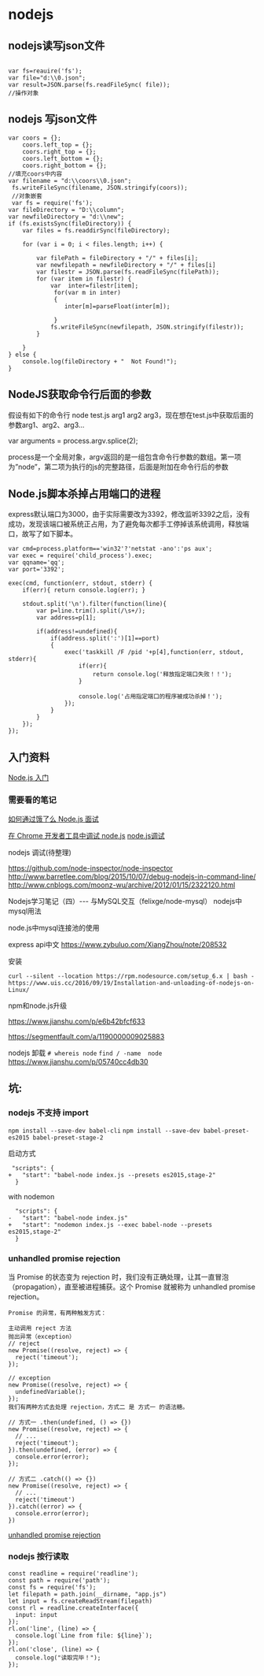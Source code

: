 # nodejs

## nodejs读写json文件

```

var fs=reauire('fs');
var file="d:\\0.json";
var result=JSON.parse(fs.readFileSync( file));
//操作对象
```

## nodejs 写json文件
```
var coors = {};
    coors.left_top = {};
    coors.right_top = {};
    coors.left_bottom = {};
    coors.right_bottom = {};
//填充coors中内容
var filename = "d:\\coors\\0.json";
 fs.writeFileSync(filename, JSON.stringify(coors));
 //对象嵌套
 var fs = require('fs');
var fileDirectory = "D:\\column";
var newfileDirectory = "d:\\new";
if (fs.existsSync(fileDirectory)) {
    var files = fs.readdirSync(fileDirectory);

    for (var i = 0; i < files.length; i++) {

        var filePath = fileDirectory + "/" + files[i];
        var newfilepath = newfileDirectory + "/" + files[i]
        var filestr = JSON.parse(fs.readFileSync(filePath));
        for (var item in filestr) {
            var  inter=filestr[item];
             for(var m in inter)
             {
                inter[m]=parseFloat(inter[m]);

             }
            fs.writeFileSync(newfilepath, JSON.stringify(filestr));
        }

    }
} else {
    console.log(fileDirectory + "  Not Found!");
}
```
## NodeJS获取命令行后面的参数
假设有如下的命令行 node  test.js arg1 arg2 arg3，现在想在test.js中获取后面的参数arg1、arg2、arg3…

var arguments = process.argv.splice(2);

process是一个全局对象，argv返回的是一组包含命令行参数的数组。第一项为”node”，第二项为执行的js的完整路径，后面是附加在命令行后的参数

## Node.js脚本杀掉占用端口的进程

express默认端口为3000，由于实际需要改为3392，修改监听3392之后，没有成功，发现该端口被系统正占用，为了避免每次都手工停掉该系统调用，释放端口，故写了如下脚本。

```
var cmd=process.platform=='win32'?'netstat -ano':'ps aux';
var exec = require('child_process').exec;
var qqname='qq';
var port='3392';

exec(cmd, function(err, stdout, stderr) {
    if(err){ return console.log(err); }
    
    stdout.split('\n').filter(function(line){        
        var p=line.trim().split(/\s+/); 
        var address=p[1];        

        if(address!=undefined){        
            if(address.split(':')[1]==port)
            {                
                exec('taskkill /F /pid '+p[4],function(err, stdout, stderr){
                    if(err){
                        return console.log('释放指定端口失败！！');    
                    }
                    
                    console.log('占用指定端口的程序被成功杀掉！');
                });
            }
        }                          
    });
});
```



## 入门资料
[Node.js 入门](https://cnodejs.org/getstart)

### 需要看的笔记

[如何通过饿了么 Node.js 面试](https://github.com/ElemeFE/node-interview/tree/master/sections/zh-cn
)

[在 Chrome 开发者工具中调试 node.js](https://github.com/sqrthree/sqrthree.github.io/issues/8)
[node.js调试](https://www.cnblogs.com/dolphinX/p/3485345.html)

nodejs  调试(待整理)

https://github.com/node-inspector/node-inspector
http://www.barretlee.com/blog/2015/10/07/debug-nodejs-in-command-line/
http://www.cnblogs.com/moonz-wu/archive/2012/01/15/2322120.html


Nodejs学习笔记（四）--- 与MySQL交互（felixge/node-mysql）
nodejs中mysql用法

node.js中mysql连接池的使用


express  api中文    https://www.zybuluo.com/XiangZhou/note/208532




安装

`curl --silent --location https://rpm.nodesource.com/setup_6.x | bash -
https://www.uis.cc/2016/09/19/Installation-and-unloading-of-nodejs-on-Linux/`

npm和node.js升级

https://www.jianshu.com/p/e6b42bfcf633

https://segmentfault.com/a/1190000009025883

nodejs 卸载
`# whereis node`
`find / -name  node`
https://www.jianshu.com/p/05740cc4db30
## 坑:

### nodejs 不支持 import

`npm install --save-dev babel-cli`
`npm install --save-dev babel-preset-es2015 babel-preset-stage-2`

启动方式

```
 "scripts": {
+   "start": "babel-node index.js --presets es2015,stage-2"
  }
```
with nodemon
 
```
  "scripts": {
-   "start": "babel-node index.js"
+   "start": "nodemon index.js --exec babel-node --presets es2015,stage-2"
  }
```
### unhandled promise rejection

当 Promise 的状态变为 rejection 时，我们没有正确处理，让其一直冒泡（propagation），直至被进程捕获。这个 Promise 就被称为 unhandled promise rejection。


```
Promise 的异常，有两种触发方式：

主动调用 reject 方法
抛出异常（exception）
// reject
new Promise((resolve, reject) => {
  reject('timeout');
});

// exception
new Promise((resolve, reject) => {
  undefinedVariable();
});
我们有两种方式去处理 rejection，方式二 是 方式一 的语法糖。

// 方式一 .then(undefined, () => {})
new Promise((resolve, reject) => {
  // ...
  reject('timeout');
}).then(undefined, (error) => {
  console.error(error);
});

// 方式二 .catch(() => {})
new Promise((resolve, reject) => {
  // ...
  reject('timeout')
}).catch((error) => {
  console.error(error);
})

```

[unhandled promise rejection](http://www.liyaoli.com/2017-06-26/unhandled-promise-rejection.html)


### nodejs 按行读取
```
const readline = require('readline');
const path = require('path');
const fs = require('fs');
let filepath = path.join(__dirname, "app.js")
let input = fs.createReadStream(filepath)
const rl = readline.createInterface({
  input: input
});
rl.on('line', (line) => {
  console.log(`Line from file: ${line}`);
});
rl.on('close', (line) => {
  console.log("读取完毕！");
});
```

